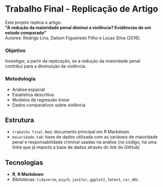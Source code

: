 # Trabalho Final - Replicação de Artigo

Este projeto replica o artigo:  
**"A redução da maioridade penal diminui a violência? Evidências de um estudo comparado"**  
Autores: Rodrigo Lins, Dalson Figueiredo Filho e Lucas Silva (2016).  

### Objetivo
Investigar, a partir da replicação, se a redução da maioridade penal contribui para a diminuição da violência.  

### Metodologia
- Análise espacial  
- Estatística descritiva  
- Modelos de regressão linear  
- Dados comparativos sobre violência  

## Estrutura
- `trabalho final.Rmd`: documento principal em R Markdown.
- `maioridade.tab`: base de dados utilizada com as variáveis de maioridade penal e responsabilidade criminal usadas na análise (no código, há uma linha que já importa a base de dados através do link do GitHub)

## Tecnologias
- **R**, **R Markdown**  
- Bibliotecas: `tidyverse`, `psych`, `janitor`, `ggplot2`, `lmtest`, `car`, etc.  
